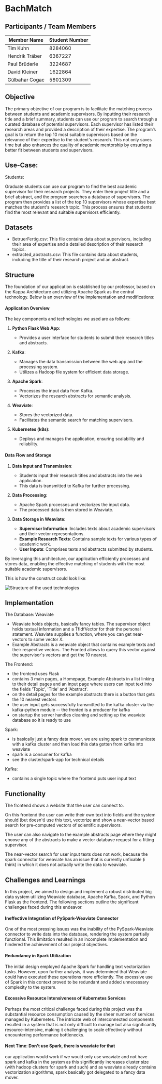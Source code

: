 # BachMatch

## Participants / Team Members

| Member Name    | Student Number |
| -------------- | -------------- |
| Tim Kuhn       | 8284060        |
| Hendrik Träber | 6367227        |
| Paul Brüderle  | 3224687        |
| David Kleiner  | 1622864        |
| Gülbahar Cogac | 5801309        |

<!--- ## TODO:

(This section gets deleted when everything is done)
Verfassen Sie eine Dokumentation, die den Aufbau, die Implementierung und die
Funktionalitäten der Anwendung beschreibt. Fassen Sie die Ergebnisse, Herausforderungen
und Lernerfahrungen in einem Abschlussbericht zusammen.

Dokumentation enthält Idee der Anwendung, Architektur, Entwurf, Screencast eines
Demos, etc. in der Datei README.md (keine verteilte Dokumentation)

Dokumentation, die den Aufbau, die Implementierung und die
Funktionalitäten der Anwendung beschreibt. Fassen Sie die Ergebnisse, Herausforderungen
und Lernerfahrungen in einem Abschlussbericht zusammen.

## Topic: Finding the Perfect Academic Supervisor

Finding an academic supervisor who aligns perfectly with a student's research interests is a critical step in the success of any research project. Our program addresses this need by providing a systematic and efficient way for students to connect with supervisors whose expertise closely matches their research topics. By leveraging advanced search algorithms and a comprehensive database of academic profiles, we aim to make the process of finding the right supervisor both quick and accurate.

---->

## Objective

The primary objective of our program is to facilitate the matching process between students and academic supervisors. By inputting their research title and a brief summary, students can use our program to search through a curated database of potential supervisors. Each supervisor has listed their research areas and provided a description of their expertise. The program’s goal is to return the top 10 most suitable supervisors based on the relevance of their expertise to the student's research. This not only saves time but also enhances the quality of academic mentorship by ensuring a better fit between students and supervisors.

## Use-Case:

Students:

Graduate students can use our program to find the best academic supervisor for their research projects. They enter their project title and a brief abstract, and the program searches a database of supervisors. The program then provides a list of the top 10 supervisors whose expertise best matches the student's research topic. This process ensures that students find the most relevant and suitable supervisors efficiently.

## Datasets

- BetruerFertig.csv: This file contains data about supervisors, including their area of expertise and a detailed description of their research topics.
- extracted_abstracts.csv: This file contains data about students, including the title of their research project and an abstract.

## Structure

<!---[Grundaufbau gegeben, Anwendung basierend auf der Kappa-Architektur und Apache Spark als zentrale Technologie

Unsere Änderungen:


  Kurzerklaerung:
Nodejs Express Web-App, verbunden mit KAFKA zur Datenuebertragung,
Apache Spark nimmt die Eingaben des Abstracts und vektorisiert sie,
Spark schreibt das alles in eine Weaviate datenbank
von dort kann sich die Web-App die ergebnisse holen

kafka benutzt ein hadoop dateisystem

in weaviate werden 3 Sachen gespeichert:
Texte ueber wiss. Betreuer, und deren Vektoren
Beispiel Texte fuer 'wissen. arbeiten'
texte die die user eingeben haben

das alles wird in einem k8s ausgefuehrt. ]
---->

The foundation of our application is established by our professor, based on the Kappa Architecture and utilizing Apache Spark as the central technology. Below is an overview of the implementation and modifications:

#### Application Overview

The key components and technologies we used are as follows:

1. **Python Flask Web App**:

   - Provides a user interface for students to submit their research titles and abstracts.

2. **Kafka**:

   - Manages the data transmission between the web app and the processing system.
   - Utilizes a Hadoop file system for efficient data storage.

3. **Apache Spark**:

   - Processes the input data from Kafka.
   - Vectorizes the research abstracts for semantic analysis.

4. **Weaviate**:

   - Stores the vectorized data.
   - Facilitates the semantic search for matching supervisors.

5. **Kubernetes (k8s)**:
   - Deploys and manages the application, ensuring scalability and reliability.

#### Data Flow and Storage

1. **Data Input and Transmission**:

   - Students input their research titles and abstracts into the web application.
   - This data is transmitted to Kafka for further processing.

2. **Data Processing**:

   - Apache Spark processes and vectorizes the input data.
   - The processed data is then stored in Weaviate.

3. **Data Storage in Weaviate**:
   - **Supervisor Information**: Includes texts about academic supervisors and their vector representations.
   - **Example Research Texts**: Contains sample texts for various types of academic work.
   - **User Inputs**: Comprises texts and abstracts submitted by students.

By leveraging this architecture, our application efficiently processes and stores data, enabling the effective matching of students with the most suitable academic supervisors.

This is how the construct could look like:

![Structure of the used technologies](Bild_1.PNG)

## Implementation

The Database: Weaviate

- Weaviate holds objects, basically fancy tables. The supervisor object holds textual information and a TfIdfVector for their the personal statement. Weaviate supplies a function, where you can get near- vectors to some vector X.
- Example Abstracts is a weaviate object that contains example texts and their respective vectors. The Fronted allows to query this vector against the supervisor's vectors and get the 10 nearest.

The Frontend:

- the frontend uses Flask
- contains 3 main pages, a Homepage, Example Abstracts in a list linking to their detail pages and an input page where users can input text into the fields 'Topic', 'Title' and 'Abstract'.
- on the detail pages for the example abstracts there is a button that gets the 10 nearest vectors
- the user input gets successfully transmitted to the kafka cluster via the kafka-python module -- the fronted is a producer for kafka
- on startup the server handles cleaning and setting up the weaviate database so it is ready to use

Spark:

- is basically just a fancy data mover. we are using spark to communicate with a kafka cluster and then load this data gotten from kafka into weaviate
- spark is a consumer for kafka
- see the cluster/spark-app for technical details

Kafka:

- contains a single topic where the frontend puts user input text

## Functionality

The frontend shows a website that the user can connect to.

On this frontend the user can write their own text into fields and the system should (but doesn't) use this text, vectorize and show a near-vector based search for pre-computed vectors of scientific supervisors.

The user can also navigate to the example abstracts page where they might choose any of the abstracts to make a vector database request for a fitting supervisor.

The near-vector search for user input texts does not work, because the spark connector for weaviate has an issue that is currently unfixable (i think) in which it does not actually write the data to weaviate.

## Challenges and Learnings

In this project, we aimed to design and implement a robust distributed big data system utilizing Weaviate database, Apache Kafka, Spark, and Python Flask as the frontend. The following sections outline the significant challenges faced during this endeavor.

#### Ineffective Integration of PySpark-Weaviate Connector

One of the most pressing issues was the inability of the PySpark-Weaviate connector to write data into the database, rendering the system partially functional. This limitation resulted in an incomplete implementation and hindered the achievement of our project objectives.

#### Redundancy in Spark Utilization

The initial design employed Apache Spark for handling text vectorization tasks. However, upon further analysis, it was determined that Weaviate could have executed these operations more efficiently. The excessive use of Spark in this context proved to be redundant and added unnecessary complexity to the system.

#### Excessive Resource Intensiveness of Kubernetes Services

Perhaps the most critical challenge faced during this project was the substantial resource consumption caused by the sheer number of services managed by Kubernetes. The intricate web of interconnected components resulted in a system that is not only difficult to manage but also significantly resource-intensive, making it challenging to scale effectively without encountering performance bottlenecks.

#### Next Time: Don't use Spark, there is weaviate for that

our application would work if we would only use weaviate and not have spark and kafka in the system as this significantly increases cluster size (with hadoop clusters for spark and such) and as weaviate already contains vectorization algorithms, spark basically got delegated to a fancy data mover.
